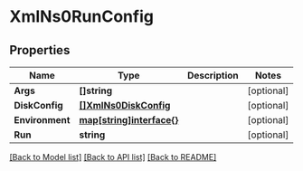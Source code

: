 # XmlNs0RunConfig

## Properties

Name | Type | Description | Notes
------------ | ------------- | ------------- | -------------
**Args** | **[]string** |  | [optional] 
**DiskConfig** | [**[]XmlNs0DiskConfig**](xml_ns0_disk_config.md) |  | [optional] 
**Environment** | [**map[string]interface{}**](.md) |  | [optional] 
**Run** | **string** |  | [optional] 

[[Back to Model list]](../README.md#documentation-for-models) [[Back to API list]](../README.md#documentation-for-api-endpoints) [[Back to README]](../README.md)


